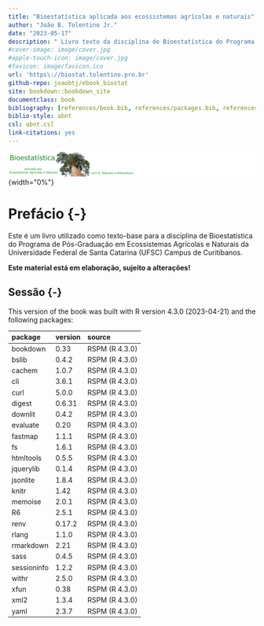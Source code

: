 ```yaml
--- 
title: "Bioestatística aplicada aos ecossistemas agrícolas e naturais"
author: "João B. Tolentino Jr."
date: "2023-05-17"
description: " Livro texto da disciplina de Bioestatística do Programa de Pós-graduação em Ecossistemas Agrícolas e Naturais."
#cover-image: image/cover.jpg
#apple-touch-icon: image/cover.jpg
#favicon: image/favicon.ico
url: 'https\://biostat.tolentino.pro.br'
github-repo: joaobtj/ebook_biostat
site: bookdown::bookdown_site
documentclass: book
bibliography: [references/book.bib, references/packages.bib, references/article.bib]
biblio-style: abnt
csl: abnt.csl
link-citations: yes
---
```


![](image/biostat.png){width="0%"}


# Prefácio {-}

Este é um livro utilizado como texto-base para a disciplina de Bioestatística do Programa de Pós-Graduação em Ecossistemas Agrícolas e Naturais da Universidade Federal de Santa Catarina (UFSC) Campus de Curitibanos. 

**Este material está em elaboração, sujeito a alterações!**

## Sessão {-}


This version of the book was built with R version 4.3.0 (2023-04-21) and the following packages:


|package     |version |source         |
|:-----------|:-------|:--------------|
|bookdown    |0.33    |RSPM (R 4.3.0) |
|bslib       |0.4.2   |RSPM (R 4.3.0) |
|cachem      |1.0.7   |RSPM (R 4.3.0) |
|cli         |3.6.1   |RSPM (R 4.3.0) |
|curl        |5.0.0   |RSPM (R 4.3.0) |
|digest      |0.6.31  |RSPM (R 4.3.0) |
|downlit     |0.4.2   |RSPM (R 4.3.0) |
|evaluate    |0.20    |RSPM (R 4.3.0) |
|fastmap     |1.1.1   |RSPM (R 4.3.0) |
|fs          |1.6.1   |RSPM (R 4.3.0) |
|htmltools   |0.5.5   |RSPM (R 4.3.0) |
|jquerylib   |0.1.4   |RSPM (R 4.3.0) |
|jsonlite    |1.8.4   |RSPM (R 4.3.0) |
|knitr       |1.42    |RSPM (R 4.3.0) |
|memoise     |2.0.1   |RSPM (R 4.3.0) |
|R6          |2.5.1   |RSPM (R 4.3.0) |
|renv        |0.17.2  |RSPM (R 4.3.0) |
|rlang       |1.1.0   |RSPM (R 4.3.0) |
|rmarkdown   |2.21    |RSPM (R 4.3.0) |
|sass        |0.4.5   |RSPM (R 4.3.0) |
|sessioninfo |1.2.2   |RSPM (R 4.3.0) |
|withr       |2.5.0   |RSPM (R 4.3.0) |
|xfun        |0.38    |RSPM (R 4.3.0) |
|xml2        |1.3.4   |RSPM (R 4.3.0) |
|yaml        |2.3.7   |RSPM (R 4.3.0) |

 



